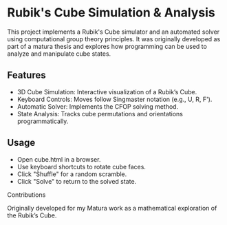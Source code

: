 # Rubik's Cube Simulation & Analysis

This project implements a Rubik's Cube simulator and an automated solver using computational group theory principles. It was originally developed as part of a matura thesis and explores how programming can be used to analyze and manipulate cube states.

## Features

- 3D Cube Simulation: Interactive visualization of a Rubik’s Cube.
- Keyboard Controls: Moves follow Singmaster notation (e.g., U, R, F').
- Automatic Solver: Implements the CFOP solving method.
- State Analysis: Tracks cube permutations and orientations programmatically.


## Usage

- Open cube.html in a browser.
- Use keyboard shortcuts to rotate cube faces.
- Click "Shuffle" for a random scramble.
- Click "Solve" to return to the solved state.

Contributions

Originally developed for my Matura work as a mathematical exploration of the Rubik’s Cube.
